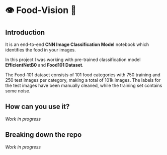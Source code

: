# 👁️ Food-Vision 🍔

## Introduction
It is an end-to-end **CNN Image Classification Model** notebook which identifies the food in your images. 

In this project I was working with pre-trained classification model **EfficientNetB0** and **Food101 Dataset**.

The Food-101 dataset consists of 101 food categories with 750 training and 250 test images per category, making a total of 101k images. The labels for the test images have been manually cleaned, while the training set contains some noise.

## How can you use it?

*Work in progress*

## Breaking down the repo

*Work in progress*
